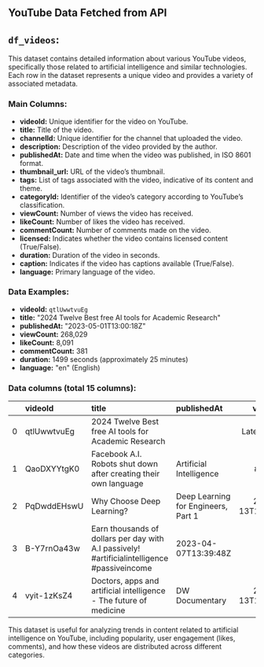 ## YouTube Data Fetched from API

## `df_videos`:
This dataset contains detailed information about various YouTube videos, specifically those related to artificial intelligence and similar technologies. Each row in the dataset represents a unique video and provides a variety of associated metadata.

### Main Columns:

- **videoId:** Unique identifier for the video on YouTube.
- **title:** Title of the video.
- **channelId:** Unique identifier for the channel that uploaded the video.
- **description:** Description of the video provided by the author.
- **publishedAt:** Date and time when the video was published, in ISO 8601 format.
- **thumbnail_url:** URL of the video’s thumbnail.
- **tags:** List of tags associated with the video, indicative of its content and theme.
- **categoryId:** Identifier of the video’s category according to YouTube’s classification.
- **viewCount:** Number of views the video has received.
- **likeCount:** Number of likes the video has received.
- **commentCount:** Number of comments made on the video.
- **licensed:** Indicates whether the video contains licensed content (True/False).
- **duration:** Duration of the video in seconds.
- **caption:** Indicates if the video has captions available (True/False).
- **language:** Primary language of the video.

### Data Examples:

- **videoId:** `qtlUwwtvuEg`
- **title:** "2024 Twelve Best free AI tools for Academic Research"
- **publishedAt:** "2023-05-01T13:00:18Z"
- **viewCount:** 268,029
- **likeCount:** 8,091
- **commentCount:** 381
- **duration:** 1499 seconds (approximately 25 minutes)
- **language:** "en" (English)

### Data columns (total 15 columns):

|    | videoId     | title                                                                                                | publishedAt          |   viewCount |   likeCount |   commentCount |   duration |
|---:|:------------|:-----------------------------------------------------------------------------------------------------|:---------------------|------------:|------------:|---------------:|-----------:|
|  0 | qtlUwwtvuEg | 2024 Twelve Best free AI tools for Academic Research || Latest AI tools || AI for researchers        | 2023-05-01T13:00:18Z |      268029 |        8091 |            381 |       1499 |
|  1 | QaoDXYYtgK0 | Facebook A.I. Robots shut down after creating their own language |Artificial Intelligence |#facebook | 2017-07-31T23:32:53Z |     3369370 |       35258 |           5948 |        159 |
|  2 | PqDwddEHswU | Why Choose Deep Learning? | Deep Learning for Engineers, Part 1                                      | 2021-04-13T13:15:02Z |      143984 |        2575 |             36 |        883 |
|  3 | B-Y7rnOa43w | Earn thousands of dollars per day with A.I passively! #artificialintelligence #passiveincome         | 2023-04-07T13:39:48Z |        2430 |         270 |              3 |         44 |
|  4 | vyit-1zKsZ4 | Doctors, apps and artificial intelligence - The future of medicine | DW Documentary                  | 2022-12-13T17:00:35Z |      113233 |        2030 |             84 |       1706 |

This dataset is useful for analyzing trends in content related to artificial intelligence on YouTube, including popularity, user engagement (likes, comments), and how these videos are distributed across different categories.

